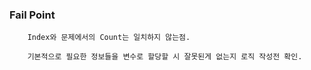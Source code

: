 ### Fail Point
```
    Index와 문제에서의 Count는 일치하지 않는점.
    
    기본적으로 필요한 정보들을 변수로 할당할 시 잘못된게 없는지 로직 작성전 확인.
```